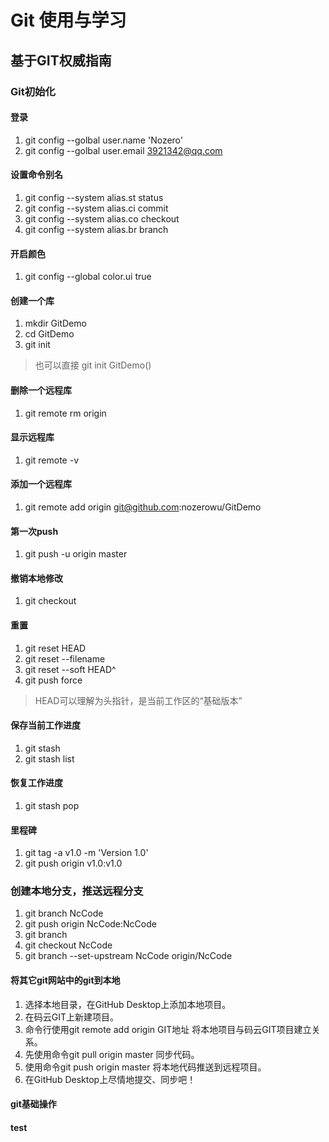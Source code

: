 # Git 使用与学习
## 基于GIT权威指南
### Git初始化

#### 登录
1. git config --golbal user.name 'Nozero'
1. git config --golbal user.email 3921342@qq.com

#### 设置命令别名
1. git config --system alias.st status
1. git config --system alias.ci commit
1. git config --system alias.co checkout
1. git config --system alias.br branch

#### 开启颜色
1. git config --global color.ui true

#### 创建一个库
1. mkdir GitDemo
1. cd GitDemo
1. git init
> 也可以直接 git init GitDemo()

#### 删除一个远程库
1. git remote rm origin

#### 显示远程库
1. git remote -v

#### 添加一个远程库
1. git remote add origin git@github.com:nozerowu/GitDemo

#### 第一次push
1. git push -u origin master

#### 撤销本地修改
1. git checkout

#### 重置
1. git reset HEAD
1. git reset --filename
1. git reset --soft HEAD^
1. git push force
> HEAD可以理解为头指针，是当前工作区的“基础版本”

#### 保存当前工作进度
1. git stash
1. git stash list

#### 恢复工作进度 
1. git stash pop

#### 里程碑
1. git tag -a v1.0 -m 'Version 1.0'
1. git push origin v1.0:v1.0


### 创建本地分支，推送远程分支
1. git branch NcCode
1. git push origin NcCode:NcCode
1. git branch
1. git checkout NcCode
1. git branch --set-upstream NcCode origin/NcCode

#### 将其它git网站中的git到本地
1. 选择本地目录，在GitHub Desktop上添加本地项目。
1. 在码云GIT上新建项目。
1. 命令行使用git remote add origin GIT地址 将本地项目与码云GIT项目建立关系。
1. 先使用命令git pull origin master 同步代码。
1. 使用命令git push origin master 将本地代码推送到远程项目。
1. 在GitHub Desktop上尽情地提交、同步吧！

#### git基础操作


#### test





